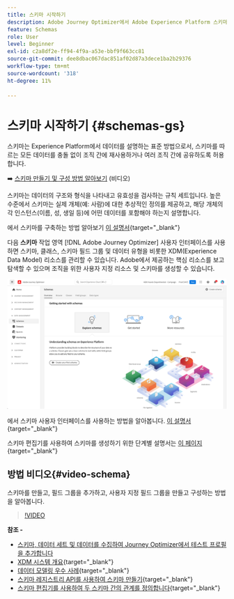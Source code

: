 ```yaml
---
title: 스키마 시작하기
description: Adobe Journey Optimizer에서 Adobe Experience Platform 스키마를 사용하는 방법 알아보기
feature: Schemas
role: User
level: Beginner
exl-id: c2a8df2e-ff94-4f9a-a53e-bbf9f663cc81
source-git-commit: dee8dbac067dac851af02d87a3dece1ba2b29376
workflow-type: tm+mt
source-wordcount: '318'
ht-degree: 11%

---
```


# 스키마 시작하기 {#schemas-gs}

스키마는 Experience Platform에서 데이터를 설명하는 표준 방법으로서, 스키마를 따르는 모든 데이터를 충돌 없이 조직 간에 재사용하거나 여러 조직 간에 공유하도록 허용합니다.

➡️ [스키마 만들기 및 구성 방법 알아보기](#video-schema) (비디오)

스키마는 데이터의 구조와 형식을 나타내고 유효성을 검사하는 규칙 세트입니다. 높은 수준에서 스키마는 실제 개체(예: 사람)에 대한 추상적인 정의를 제공하고, 해당 개체의 각 인스턴스(이름, 성, 생일 등)에 어떤 데이터를 포함해야 하는지 설명합니다.

에서 스키마를 구축하는 방법 알아보기 [이 설명서](https://experienceleague.adobe.com/docs/experience-platform/xdm/schema/composition.html?lang=ko-KR){target=&quot;_blank&quot;}

다음 **스키마** 작업 영역 [!DNL Adobe Journey Optimizer] 사용자 인터페이스를 사용하면 스키마, 클래스, 스키마 필드 그룹 및 데이터 유형을 비롯한 XDM(Experience Data Model) 리소스를 관리할 수 있습니다. Adobe에서 제공하는 핵심 리소스를 보고 탐색할 수 있으며 조직을 위한 사용자 지정 리소스 및 스키마를 생성할 수 있습니다.

![](assets/schemas-home.png)

에서 스키마 사용자 인터페이스를 사용하는 방법을 알아봅니다. [이 설명서](https://experienceleague.adobe.com/docs/experience-platform/xdm/ui/overview.html){target=&quot;_blank&quot;}

스키마 편집기를 사용하여 스키마를 생성하기 위한 단계별 설명서는 [이 페이지](https://experienceleague.adobe.com/docs/experience-platform/xdm/tutorials/create-schema-ui.html?lang=ko){target=&quot;_blank&quot;}


## 방법 비디오{#video-schema}

스키마를 만들고, 필드 그룹을 추가하고, 사용자 지정 필드 그룹을 만들고 구성하는 방법을 알아봅니다.

>[!VIDEO](https://video.tv.adobe.com/v/334461?quality=12)

**참조 -**

* [스키마, 데이터 세트 및 데이터를 수집하여 Journey Optimizer에서 테스트 프로필을 추가합니다](../building-journeys/creating-test-profiles.md)
* [XDM 시스템 개요](https://experienceleague.adobe.com/docs/experience-platform/xdm/home.html?lang=ko){target=&quot;_blank&quot;}
* [데이터 모델링 우수 사례](https://experienceleague.adobe.com/docs/experience-platform/xdm/schema/best-practices.html){target=&quot;_blank&quot;}
* [스키마 레지스트리 API를 사용하여 스키마 만들기](https://experienceleague.adobe.com/docs/experience-platform/xdm/tutorials/create-schema-api.html){target=&quot;_blank&quot;}
* [스키마 편집기를 사용하여 두 스키마 간의 관계를 정의합니다](https://experienceleague.adobe.com/docs/experience-platform/xdm/tutorials/relationship-ui.html){target=&quot;_blank&quot;}
